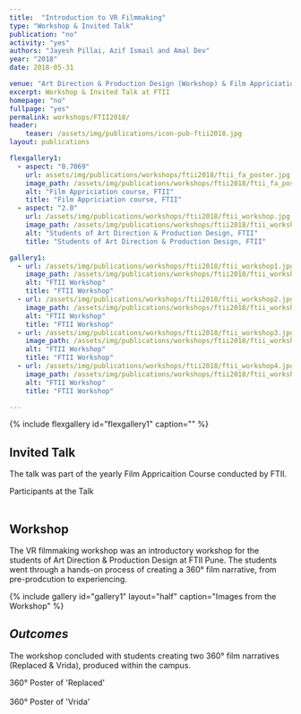 ```yaml
---
title:  "Introduction to VR Filmmaking"
type: "Workshop & Invited Talk"
publication: "no"
activity: "yes"
authors: "Jayesh Pillai, Azif Ismail and Amal Dev"
year: "2018"
date: 2018-05-31

venue: "Art Direction & Production Design (Workshop) & Film Appriciation course (Talk) - Film and Television Institute of India (FTII) Pune"
excerpt: Workshop & Invited Talk at FTII
homepage: "no"
fullpage: "yes"
permalink: workshops/FTII2018/
header:
    teaser: /assets/img/publications/icon-pub-ftii2018.jpg
layout: publications  

flexgallery1:
  - aspect: "0.7069"
    url: assets/img/publications/workshops/ftii2018/ftii_fa_poster.jpg
    image_path: /assets/img/publications/workshops/ftii2018/ftii_fa_poster.jpg
    alt: "Film Appriciation course, FTII"
    title: "Film Appriciation course, FTII"
  - aspect: "2.0"
    url: /assets/img/publications/workshops/ftii2018/ftii_workshop.jpg
    image_path: /assets/img/publications/workshops/ftii2018/ftii_workshop.jpg
    alt: "Students of Art Direction & Production Design, FTII"
    title: "Students of Art Direction & Production Design, FTII"

gallery1:
  - url: /assets/img/publications/workshops/ftii2018/ftii_workshop1.jpg
    image_path: /assets/img/publications/workshops/ftii2018/ftii_workshop1.jpg
    alt: "FTII Workshop"
    title: "FTII Workshop"
  - url: /assets/img/publications/workshops/ftii2018/ftii_workshop2.jpg
    image_path: /assets/img/publications/workshops/ftii2018/ftii_workshop2.jpg
    alt: "FTII Workshop"
    title: "FTII Workshop"
  - url: /assets/img/publications/workshops/ftii2018/ftii_workshop3.jpg
    image_path: /assets/img/publications/workshops/ftii2018/ftii_workshop3.jpg
    alt: "FTII Workshop"
    title: "FTII Workshop"
  - url: /assets/img/publications/workshops/ftii2018/ftii_workshop4.jpg
    image_path: /assets/img/publications/workshops/ftii2018/ftii_workshop4.jpg
    alt: "FTII Workshop"
    title: "FTII Workshop"

---
```


{% include flexgallery id="flexgallery1" caption="" %}

## Invited Talk

The talk was part of the yearly Film Appricaition Course conducted by FTII.

<!-- 360-degree image embed. -->
<div class = "vr_single">
<a-scene loading-screen="dotsColor: white; backgroundColor: #008055;" class = "" embedded vr-mode-ui="enabled: false" style="margin:0px; padding:0px;">
  <!-- 360-degree image. -->
  <a-entity rotation="0 0 0" animation="property: rotation; to: 0 360 0; loop: true; dur: 500000; easing: linear">
        <a-sky class = "ARcarousel" id="image-360" radius="100" rotation="0 -90 0" src="{{ site.baseurl }}/assets/img/publications/workshops/ftii2018/360_ftii_facourse.jpg"></a-sky>
    </a-entity>
</a-scene>
</div>
  <figcaption>Participants at the Talk</figcaption>

<br>


## Workshop

The VR filmmaking workshop was an introductory workshop for the students of Art Direction & Production Design at FTII Pune. The students went through a hands-on process of creating a  360° film narrative, from pre-prodcution to experiencing.


{% include gallery id="gallery1" layout="half" caption="Images from the Workshop" %}

## ***Outcomes***

The workshop concluded with students creating two 360° film narratives (Replaced & Vrida), produced within the campus.

<!-- 360-degree image embed. -->
<div class = "vr_single">
<a-scene loading-screen="dotsColor: white; backgroundColor: #008055;" class = "" embedded vr-mode-ui="enabled: false" style="margin:0px; padding:0px;">
  <!-- 360-degree image. -->
  <a-entity rotation="0 0 0" animation="property: rotation; to: 0 360 0; loop: true; dur: 500000; easing: linear">
        <a-sky class = "ARcarousel" id="image-360" radius="100" rotation="0 -90 0" src="{{ site.baseurl }}/assets/img/publications/workshops/ftii2018/360_ftii_replaced.jpg"></a-sky>
    </a-entity>
</a-scene>
</div>
  <figcaption>360° Poster of 'Replaced'</figcaption>

<br>

<!-- 360-degree image embed. -->
<div class = "vr_single">
<a-scene loading-screen="dotsColor: white; backgroundColor: #008055;" class = "" embedded vr-mode-ui="enabled: false" style="margin:0px; padding:0px;">
  <!-- 360-degree image. -->
  <a-entity rotation="0 0 0" animation="property: rotation; to: 0 360 0; loop: true; dur: 500000; easing: linear">
        <a-sky class = "ARcarousel" id="image-360" radius="100" rotation="0 -90 0" src="{{ site.baseurl }}/assets/img/publications/workshops/ftii2018/360_ftii_vrida.jpg"></a-sky>
    </a-entity>
</a-scene>
</div>
  <figcaption>360° Poster of 'Vrida'</figcaption>

<br>

